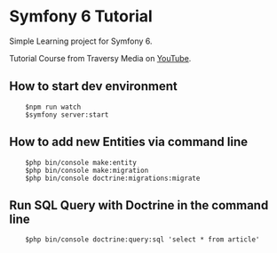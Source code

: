 # Symfony 6 Tutorial

Simple Learning project for Symfony 6.

Tutorial Course from Traversy Media on [YouTube](https://www.youtube.com/playlist?list=PLillGF-Rfqba-PQBBEf14-fi6LafvvDYS).

## How to start dev environment
```shell
    $npm run watch
    $symfony server:start
```


## How to add new Entities via command line
```shell
    $php bin/console make:entity
    $php bin/console make:migration
    $php bin/console doctrine:migrations:migrate
```

## Run SQL Query with Doctrine in the command line
```shell
    $php bin/console doctrine:query:sql 'select * from article'
```
